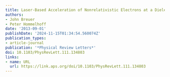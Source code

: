 ```yaml
---
title: Laser-Based Acceleration of Nonrelativistic Electrons at a Dielectric Structure
authors:
- John Breuer
- Peter Hommelhoff
date: '2013-09-01'
publishDate: '2024-11-15T01:34:54.560074Z'
publication_types:
- article-journal
publication: '*Physical Review Letters*'
doi: 10.1103/PhysRevLett.111.134803
links:
- name: URL
  url: https://link.aps.org/doi/10.1103/PhysRevLett.111.134803
---
```

